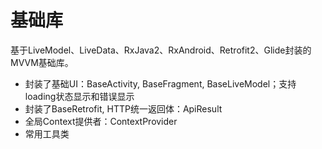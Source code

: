 # 基础库

基于LiveModel、LiveData、RxJava2、RxAndroid、Retrofit2、Glide封装的MVVM基础库。

* 封装了基础UI：BaseActivity, BaseFragment, BaseLiveModel；支持loading状态显示和错误显示
* 封装了BaseRetrofit, HTTP统一返回体：ApiResult
* 全局Context提供者：ContextProvider
* 常用工具类